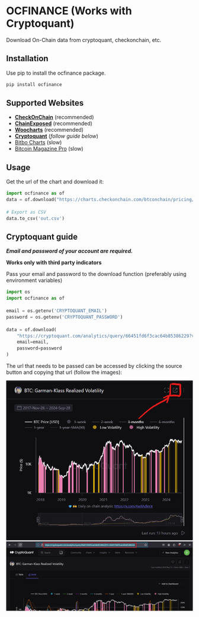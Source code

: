 # OCFINANCE (Works with Cryptoquant)

Download On-Chain data from cryptoquant, checkonchain, etc.

## Installation
Use pip to install the ocfinance package.
```bash
pip install ocfinance
```

## Supported Websites
- **[CheckOnChain](https://charts.checkonchain.com/)** (recommended)
- **[ChainExposed](https://chainexposed.com/)** (recommended)
- **[Woocharts](https://woocharts.com/)** (recommended)
- **[Cryptoquant](https://cryptoquant.com/)** (_follow guide below_)
- [Bitbo Charts](https://charts.bitbo.io/) (slow)
- [Bitcoin Magazine Pro](https://www.bitcoinmagazinepro.com) (slow)

## Usage
Get the url of the chart and download it:

```python
import ocfinance as of
data = of.download("https://charts.checkonchain.com/btconchain/pricing/pricing_picycleindicator/pricing_picycleindicator_light.html")

# Export as CSV
data.to_csv('out.csv')
```
## Cryptoquant guide
**_Email and password of your account are required._**

**Works only with third party indicators**

Pass your email and password to the download function (preferably using environment variables)
```python
import os
import ocfinance as of

email = os.getenv('CRYPTOQUANT_EMAIL')
password = os.getenv('CRYPTOQUANT_PASSWORD')

data = of.download(
    "https://cryptoquant.com/analytics/query/66451fd6f3cac64b85386229?v=66451fd6f3cac64b8538622b",
    email=email,
    password=password
)
```
The url that needs to be passed can be accessed by clicking the source button and copying that url (follow the images):

![Click the source button](/assets/cryptoquant_step1.png)
![Copy the url](/assets/cryptoquant_step2.png)
